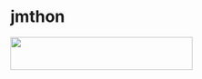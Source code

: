 # jmthon

<p align="left"><a href="https://heroku.com/deploy?template=https://github.com/adiantt/mus1"> <img src="https://img.shields.io/badge/Deploy%20To%20Heroku-purple?style=for-the-badge&logo=heroku" width="320" height="58.45"/></a></p>
